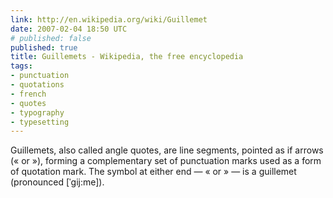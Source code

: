 ```yaml
---
link: http://en.wikipedia.org/wiki/Guillemet
date: 2007-02-04 18:50 UTC
# published: false
published: true
title: Guillemets - Wikipedia, the free encyclopedia
tags:
- punctuation
- quotations
- french
- quotes
- typography
- typesetting
---
```


Guillemets, also called angle quotes, are line segments, pointed as if arrows (« or »), forming a complementary set of punctuation marks used as a form of quotation mark. The symbol at either end — « or » — is a guillemet (pronounced [ˈgij:me]).
